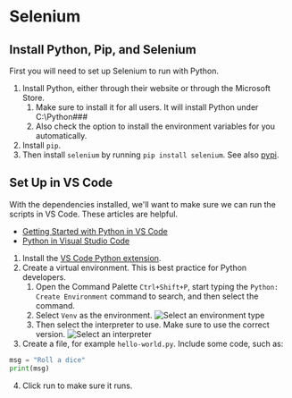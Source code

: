 # Selenium

## Install Python, Pip, and Selenium

First you will need to set up Selenium to run with Python.

1. Install Python, either through their website or through the Microsoft Store.
   1. Make sure to install it for all users. It will install Python under C:\Python###
   2. Also check the option to install the environment variables for you automatically.
2. Install `pip`.
3. Then install `selenium` by running `pip install selenium`. See also [pypi](https://pypi.org/project/selenium/).

## Set Up in VS Code

With the dependencies installed, we'll want to make sure we can run the scripts in VS Code. These articles are helpful.

- [Getting Started with Python in VS Code](https://code.visualstudio.com/docs/python/python-tutorial)
- [Python in Visual Studio Code](https://code.visualstudio.com/docs/languages/python)

1. Install the [VS Code Python extension](https://marketplace.visualstudio.com/items?itemName=ms-python.python).
2. Create a virtual environment. This is best practice for Python developers.
   1. Open the Command Palette `Ctrl+Shift+P`, start typing the `Python: Create Environment` command to search, and then select the command.
   2. Select `Venv` as the environment. ![Select an environment type](https://code.visualstudio.com/assets/docs/python/environments/create_environment_dropdown.png)
   3. Then select the interpreter to use. Make sure to use the correct version. ![Select an interpreter](https://code.visualstudio.com/assets/docs/python/environments/interpreters-list.png)
3. Create a file, for example `hello-world.py`. Include some code, such as:
```py
msg = "Roll a dice"
print(msg)
```
4. Click run to make sure it runs.